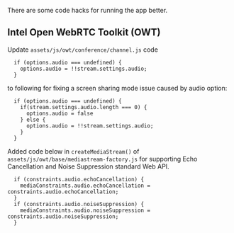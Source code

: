 There are some code hacks for running the app better.

## Intel Open WebRTC Toolkit (OWT)

Update `assets/js/owt/conference/channel.js` code

```
  if (options.audio === undefined) {
    options.audio = !!stream.settings.audio;
  }
```
to following for fixing a screen sharing mode issue caused by audio option:

```
  if (options.audio === undefined) {
    if(stream.settings.audio.length === 0) {
      options.audio = false
    } else {
      options.audio = !!stream.settings.audio;
    }
  }
```

Added code below in `createMediaStream()` of `assets/js/owt/base/mediastream-factory.js` for supporting Echo Cancellation and Noise Suppression standard Web API.

```
  if (constraints.audio.echoCancellation) {
    mediaConstraints.audio.echoCancellation = constraints.audio.echoCancellation;
  }
  if (constraints.audio.noiseSuppression) {
    mediaConstraints.audio.noiseSuppression = constraints.audio.noiseSuppression;
  }
```